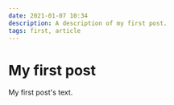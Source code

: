```yaml
---
date: 2021-01-07 10:34
description: A description of my first post.
tags: first, article
---
```

# My first post

My first post's text.